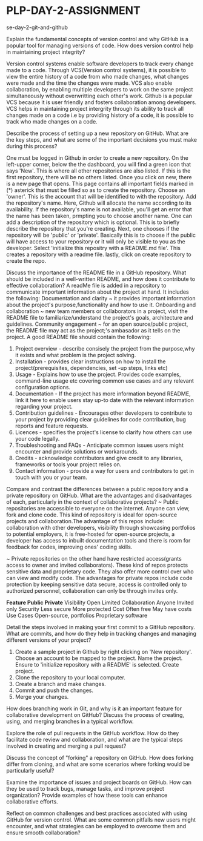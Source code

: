 # PLP-DAY-2-ASSIGNMENT

se-day-2-git-and-github

Explain the fundamental concepts of version control and why GitHub is a popular tool for managing versions of code. How does version control help in maintaining project integrity?

Version control systems enable software developers to track every change made to a code. Through VCS(Version control systems), it is possible to view the entire history of a code from who made changes, what changes were made and the time the changes were made. VCS also enable collaboration, by enabling multiple developers to work on the same project simultaneously without overwritting each other's work. Github is a popular VCS because it is user friendly and fosters collaboration among developers. VCS helps in maintaining project intergrity through its ability to track all changes made on a code i.e by providing history of a code, it is possible to track who made changes on a code.



Describe the process of setting up a new repository on GitHub. What are the key steps, and what are some of the important decisions you must make during this process?

One must be logged in Github in order to create a new repository. 
On the left-upper corner, below the the dashboard, you will find a green icon that says 'New'.
This is where all other repositories are also listed. If this is the first repository, there will be no others listed.
Once you click on new, there is a new page that opens. This page contains all important fields marked in (*) asterick that must be filled so as to create the repository. Choose an 'owner'. This is the account that will be identified to with the repository. Add the repository's name. Here, Github will allocate the name according to its availability. If the repository's name is not available, you'll get an error that the name has been taken, prmpting you to choose another name. One can add a description of the repository which is optional. This is to briefly describe the repository that you're creating. Next, one chooses if the repository will be 'public' or 'private'. Basically this is to choose if the public will have access to your repository or it will only be visible to you as the developer. Select 'initialize this repositry with a README.md file'. This creates a repository with a readme file. lastly, click on create repository to create the repo.

Discuss the importance of the README file in a GitHub repository. What should be included in a well-written README, and how does it contribute to effective collaboration? A readMe file is added in a repository to communicate important information about the project at hand. It includes the following: Documentation and clarity ~ it provides important information about the project's purpose,functionality and how to use it. Onboarding and collaboration ~ new team members or collaborators in a project, visit the README file to familiarize/understand the project's goals, architecture and guidelines. Community engagement ~ for an open source/public project, the README file may act as the project;'s ambasador as it tells on the project. A good README file should contain the following:
1. Project overview - describe consisely the project from the purpose,why it exists and what problem is the project solving.
2. Installation - provides clear instructions on how to install the project(prerequisites, dependencies, set -up steps, links etc)
3. Usage - Explains how to use the project. Provides code examples, command-line usage etc covering common use cases and any relevant configuration options.
4. Documentation - If the project has more information beyond README, link it here to enable users stay up-to date with the relevant information regarding your project.
5. Contribution guidelines - Encourages other developers to contribute to your project by providing clear guidelines for code contribution, bug reports and feature requests.
6. Licences - specifies the project's license to clarify how others can use your code legally.
7. Troubleshooting and FAQs - Anticipate common issues users might encounter and provide solutions or workarounds.
8. Credits - acknowledge contributors and give credit to any libraries, frameworks or tools your project relies on.
9. Contact information - provide a way for users and contributors to get in touch with you or your team.



Compare and contrast the differences between a public repository and a private repository on GitHub. What are the advantages and disadvantages of each, particularly in the context of collaborative projects?
~ Public repositories are accessible to everyone on the internet. Anyone can view, fork and clone code. This kind of repository is ideal for open-source projects and collaboration.The advantage of this repos include: collaboration with other developers, visibility through showcasing portfolios to potential employers, it is free-hosted for open-source projects, a developer has access to inbuilt documentation tools and there is room for feedback for codes, improving ones' coding skills.

~ Private repositories on the other hand have restricted access(grants access to owner and invited collaborators). These kind of repos protects sensitive data and proprietary code. They also offer more control over who can view and modify code. The advantages for private repos include code protection by keeping sensitive data secure, access is controlled only to authorized personnel, collaboration can only be through invites only.

**Feature 	      Public 	                Private**
Visibility 	    Open 	                    Limited
Collaboration 	Anyone 	                  Invited only
Security 	      Less secure 	            More protected
Cost 	          Often free 	              May have costs
Use Cases 	    Open-source, portfolios 	Proprietary software

Detail the steps involved in making your first commit to a GitHub repository. What are commits, and how do they help in tracking changes and managing different versions of your project?

1. Create a sample project in Github by right clicking on 'New repository'. Choose an account to be mapped to the project. Name the project. Ensure to 'initialize repository with a README' is selected. Create project.
2. Clone the repository to your local computer.
3. Create a branch and make changes.
4. Commit and push the changes.
5. Merge your changes.

How does branching work in Git, and why is it an important feature for collaborative development on GitHub? Discuss the process of creating, using, and merging branches in a typical workflow.

Explore the role of pull requests in the GitHub workflow. How do they facilitate code review and collaboration, and what are the typical steps involved in creating and merging a pull request?

Discuss the concept of "forking" a repository on GitHub. How does forking differ from cloning, and what are some scenarios where forking would be particularly useful?

Examine the importance of issues and project boards on GitHub. How can they be used to track bugs, manage tasks, and improve project organization? Provide examples of how these tools can enhance collaborative efforts.

Reflect on common challenges and best practices associated with using GitHub for version control. What are some common pitfalls new users might encounter, and what strategies can be employed to overcome them and ensure smooth collaboration?
